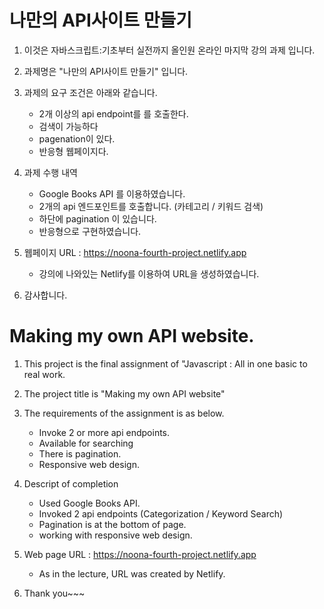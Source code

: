 # 나만의 API사이트 만들기
1. 이것은 자바스크립트:기초부터 실전까지 올인원 온라인 마지막 강의 과제 입니다.
2. 과제명은 "나만의 API사이트 만들기" 입니다.
3. 과제의 요구 조건은 아래와 같습니다.
   - 2개 이상의 api endpoint를 를 호출한다.
   - 검색이 가능하다
   - pagenation이 있다.
   - 반응형 웹페이지다.

4. 과제 수행 내역
   - Google Books API 를 이용하였습니다.
   - 2개의 api 엔드포인트를 호출합니다. (카테고리 / 키워드 검색)
   - 하단에 pagination 이 있습니다.
   - 반응형으로 구현하였습니다.

5. 웹페이지 URL : https://noona-fourth-project.netlify.app
   - 강의에 나와있는 Netlify를 이용하여 URL을 생성하였습니다.

6. 감사합니다.


# Making my own API website.
1. This project is the final assignment of "Javascript : All in one basic to real work.
2. The project title is "Making my own API website"
3. The requirements of the assignment is as below.
   - Invoke 2 or more api endpoints.
   - Available for searching
   - There is pagination.
   - Responsive web design.

4. Descript of completion
   - Used Google Books API.
   - Invoked 2 api endpoints (Categorization / Keyword Search)
   - Pagination is at the bottom of page.
   - working with responsive web design.

5. Web page URL : https://noona-fourth-project.netlify.app
   - As in the lecture, URL was created by Netlify.

6. Thank you~~~

